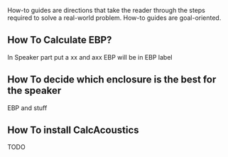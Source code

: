 How-to guides are directions that take the reader through the steps 
required to solve a real-world problem. How-to guides are goal-oriented.

## How To Calculate EBP?

In Speaker part put a xx and axx
EBP will be in EBP label

## How To decide which enclosure is the best for the speaker
EBP and stuff

## How To install CalcAcoustics
TODO

